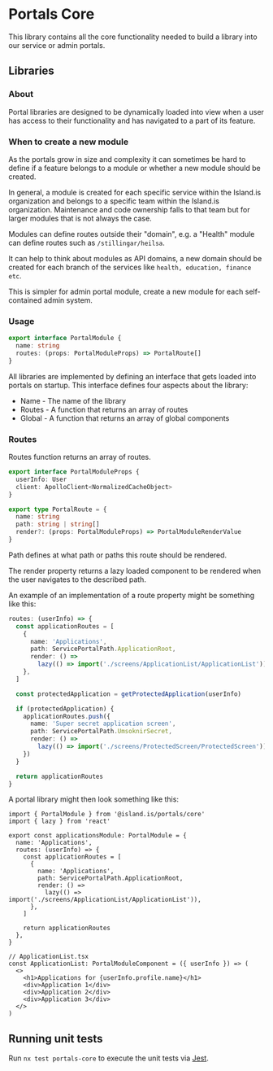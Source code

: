 <!-- gitbook-navigation: "Core" -->

# Portals Core

This library contains all the core functionality needed to build a library into our service or admin portals.

## Libraries

### About

Portal libraries are designed to be dynamically loaded into view when a user has access to their functionality and
has navigated to a part of its feature.

### When to create a new module

As the portals grow in size and complexity it can sometimes be hard to define if a feature belongs to a module or whether a new module should be created.

In general, a module is created for each specific service within the Island.is organization and belongs to a specific team within the Island.is organization. Maintenance and code ownership falls to that team but for larger modules that is not always the case.

Modules can define routes outside their "domain", e.g. a "Health" module can define routes such as `/stillingar/heilsa`.

It can help to think about modules as API domains, a new domain should be created for each branch of the services like `health, education, finance etc`.

This is simpler for admin portal module, create a new module for each self-contained admin system.

### Usage

```typescript
export interface PortalModule {
  name: string
  routes: (props: PortalModuleProps) => PortalRoute[]
}
```

All libraries are implemented by defining an interface that gets loaded into portals on startup. This interface defines four aspects about the library:

- Name - The name of the library
- Routes - A function that returns an array of routes
- Global - A function that returns an array of global components

### Routes

Routes function returns an array of routes.

```typescript
export interface PortalModuleProps {
  userInfo: User
  client: ApolloClient<NormalizedCacheObject>
}
```

```typescript
export type PortalRoute = {
  name: string
  path: string | string[]
  render?: (props: PortalModuleProps) => PortalModuleRenderValue
}
```

Path defines at what path or paths this route should be rendered.

The render property returns a lazy loaded component to be rendered when the user navigates to the described path.

An example of an implementation of a route property might be something like this:

```typescript
routes: (userInfo) => {
  const applicationRoutes = [
    {
      name: 'Applications',
      path: ServicePortalPath.ApplicationRoot,
      render: () =>
        lazy(() => import('./screens/ApplicationList/ApplicationList')),
    },
  ]

  const protectedApplication = getProtectedApplication(userInfo)

  if (protectedApplication) {
    applicationRoutes.push({
      name: 'Super secret application screen',
      path: ServicePortalPath.UmsoknirSecret,
      render: () =>
        lazy(() => import('./screens/ProtectedScreen/ProtectedScreen')),
    })
  }

  return applicationRoutes
}
```

A portal library might then look something like this:

```tsx
import { PortalModule } from '@island.is/portals/core'
import { lazy } from 'react'

export const applicationsModule: PortalModule = {
  name: 'Applications',
  routes: (userInfo) => {
    const applicationRoutes = [
      {
        name: 'Applications',
        path: ServicePortalPath.ApplicationRoot,
        render: () =>
          lazy(() => import('./screens/ApplicationList/ApplicationList')),
      },
    ]

    return applicationRoutes
  },
}

// ApplicationList.tsx
const ApplicationList: PortalModuleComponent = ({ userInfo }) => (
  <>
    <h1>Applications for {userInfo.profile.name}</h1>
    <div>Application 1</div>
    <div>Application 2</div>
    <div>Application 3</div>
  </>
)
```

## Running unit tests

Run `nx test portals-core` to execute the unit tests via [Jest](https://jestjs.io).
